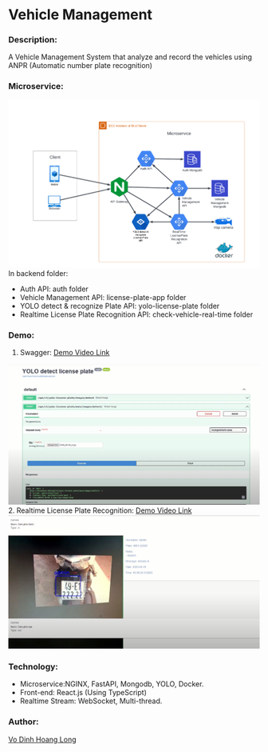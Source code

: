 # Vehicle Management
### Description:
A Vehicle Management System that analyze and record the vehicles using ANPR (Automatic number plate recognition)
### Microservice:
![img](demo/Microservice.png)
In backend folder:
- Auth API: auth folder
- Vehicle Management API: license-plate-app folder
- YOLO detect & recognize Plate API: yolo-license-plate folder
- Realtime License Plate Recognition API: check-vehicle-real-time folder
### Demo:
 1. Swagger:
 [Demo Video Link](https://www.youtube.com/watch?v=Rwx2PFWrNaw)

![img](demo/swagger.png)
 2. Realtime License Plate Recognition:
 [Demo Video Link](https://www.youtube.com/watch?v=C4vqtv3u_jI)
![img](demo/realtime.png)
### Technology:
 - Microservice:NGINX, FastAPI, Mongodb, YOLO, Docker.
 - Front-end: React.js (Using TypeScript)
 - Realtime Stream: WebSocket, Multi-thread.
### Author:
[Vo Dinh Hoang Long](https://github.com/HoangLongHotarou) 

